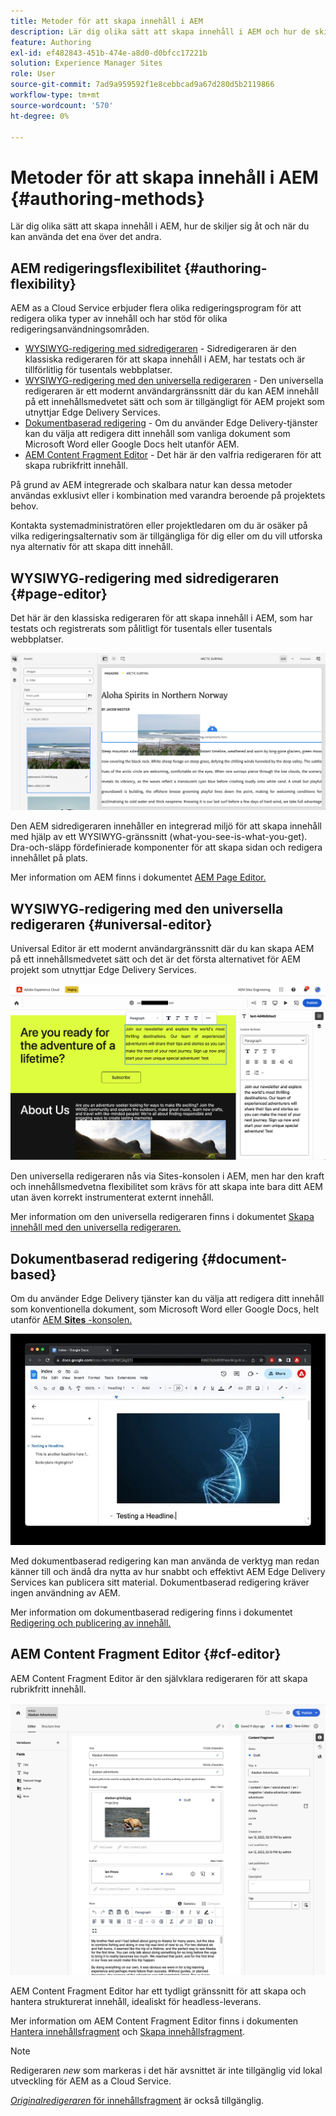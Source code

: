```yaml
---
title: Metoder för att skapa innehåll i AEM
description: Lär dig olika sätt att skapa innehåll i AEM och hur de skiljer sig åt.
feature: Authoring
exl-id: ef482843-451b-474e-a8d0-d0bfcc17221b
solution: Experience Manager Sites
role: User
source-git-commit: 7ad9a959592f1e8cebbcad9a67d280d5b2119866
workflow-type: tm+mt
source-wordcount: '570'
ht-degree: 0%

---
```


# Metoder för att skapa innehåll i AEM {#authoring-methods}

Lär dig olika sätt att skapa innehåll i AEM, hur de skiljer sig åt och när du kan använda det ena över det andra.

## AEM redigeringsflexibilitet {#authoring-flexibility}

AEM as a Cloud Service erbjuder flera olika redigeringsprogram för att redigera olika typer av innehåll och har stöd för olika redigeringsanvändningsområden.

* [WYSIWYG-redigering med sidredigeraren](#page-editor) - Sidredigeraren är den klassiska redigeraren för att skapa innehåll i AEM, har testats och är tillförlitlig för tusentals webbplatser.
* [WYSIWYG-redigering med den universella redigeraren](#universal-editor) - Den universella redigeraren är ett modernt användargränssnitt där du kan AEM innehåll på ett innehållsmedvetet sätt och som är tillgängligt för AEM projekt som utnyttjar Edge Delivery Services.
* [Dokumentbaserad redigering](#document-based) - Om du använder Edge Delivery-tjänster kan du välja att redigera ditt innehåll som vanliga dokument som Microsoft Word eller Google Docs helt utanför AEM.
* [AEM Content Fragment Editor](#cf-editor) - Det här är den valfria redigeraren för att skapa rubrikfritt innehåll.

På grund av AEM integrerade och skalbara natur kan dessa metoder användas exklusivt eller i kombination med varandra beroende på projektets behov.

Kontakta systemadministratören eller projektledaren om du är osäker på vilka redigeringsalternativ som är tillgängliga för dig eller om du vill utforska nya alternativ för att skapa ditt innehåll.

## WYSIWYG-redigering med sidredigeraren {#page-editor}

Det här är den klassiska redigeraren för att skapa innehåll i AEM, som har testats och registrerats som pålitligt för tusentals eller tusentals webbplatser.

![AEM sidredigeraren](assets/authoring-methods-page-editor.png)

Den AEM sidredigeraren innehåller en integrerad miljö för att skapa innehåll med hjälp av ett WYSIWYG-gränssnitt (what-you-see-is-what-you-get). Dra-och-släpp fördefinierade komponenter för att skapa sidan och redigera innehållet på plats.

Mer information om AEM finns i dokumentet [AEM Page Editor.](/help/sites-cloud/authoring/page-editor/introduction.md)

## WYSIWYG-redigering med den universella redigeraren {#universal-editor}

Universal Editor är ett modernt användargränssnitt där du kan skapa AEM på ett innehållsmedvetet sätt och det är det första alternativet för AEM projekt som utnyttjar Edge Delivery Services.

![Den universella redigeraren](assets/authoring-methods-ue.png)

Den universella redigeraren nås via Sites-konsolen i AEM, men har den kraft och innehållsmedvetna flexibilitet som krävs för att skapa inte bara ditt AEM utan även korrekt instrumenterat externt innehåll.

Mer information om den universella redigeraren finns i dokumentet [Skapa innehåll med den universella redigeraren.](/help/sites-cloud/authoring/universal-editor/authoring.md)

## Dokumentbaserad redigering  {#document-based}

Om du använder Edge Delivery tjänster kan du välja att redigera ditt innehåll som konventionella dokument, som Microsoft Word eller Google Docs, helt utanför [AEM **Sites** -konsolen.](/help/sites-cloud/authoring/sites-console/introduction.md)

![Redigerar dokumentbaserat innehåll](assets/authoring-methods-document.jpg)

Med dokumentbaserad redigering kan man använda de verktyg man redan känner till och ändå dra nytta av hur snabbt och effektivt AEM Edge Delivery Services kan publicera sitt material. Dokumentbaserad redigering kräver ingen användning av AEM.

Mer information om dokumentbaserad redigering finns i dokumentet [Redigering och publicering av innehåll.](/help/edge/docs/authoring.md)

## AEM Content Fragment Editor {#cf-editor}

AEM Content Fragment Editor är den självklara redigeraren för att skapa rubrikfritt innehåll.

![AEM Content Fragment Editor](assets/authoring-methods-cf-editor.png)

AEM Content Fragment Editor har ett tydligt gränssnitt för att skapa och hantera strukturerat innehåll, idealiskt för headless-leverans.

Mer information om AEM Content Fragment Editor finns i dokumenten [Hantera innehållsfragment](/help/sites-cloud/administering/content-fragments/managing.md) och [Skapa innehållsfragment](/help/sites-cloud/administering/content-fragments/managing.md).

>[!NOTE]
>
>Redigeraren *new* som markeras i det här avsnittet är inte tillgänglig vid lokal utveckling för AEM as a Cloud Service.
>
>[*Originalredigeraren* för innehållsfragment](/help/assets/content-fragments/content-fragments-variations.md) är också tillgänglig.
